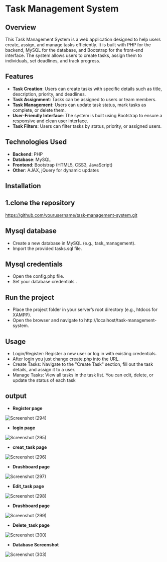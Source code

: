 # Task Management System

## Overview
This Task Management System is a web application designed to help users create, assign, and manage tasks efficiently. It is built with PHP for the backend, MySQL for the database, and Bootstrap for the front-end interface. The system allows users to create tasks, assign them to individuals, set deadlines, and track progress.

## Features
- **Task Creation**: Users can create tasks with specific details such as title, description, priority, and deadlines.
- **Task Assignment**: Tasks can be assigned to users or team members.
- **Task Management**: Users can update task status, mark tasks as complete, or delete them.
- **User-Friendly Interface**: The system is built using Bootstrap to ensure a responsive and clean user interface.
- **Task Filters**: Users can filter tasks by status, priority, or assigned users.
  
## Technologies Used
- **Backend**: PHP
- **Database**: MySQL
- **Frontend**: Bootstrap (HTML5, CSS3, JavaScript)
- **Other**: AJAX, jQuery for dynamic updates

## Installation 
## 1.clone the repository
https://github.com/yourusername/task-management-system.git
## Mysql database 
- Create a new database in MySQL (e.g., task_management).
- Import the provided tasks.sql file.
## Mysql credentials
- Open the config.php file.
- Set your database credentials .
<?php
$servername = "localhost";
$username = "root";
$password = "";
$dbname = "task_management";
?>
## Run the project
- Place the project folder in your server’s root directory (e.g., htdocs for XAMPP).
- Open the browser and navigate to http://localhost/task-management-system.
## Usage
- Login/Register: Register a new user or log in with existing credentials.
- After login you just change create.php into the URL.
- Create Tasks: Navigate to the "Create Task" section, fill out the task details, and assign it to a user.
- Manage Tasks: View all tasks in the task list. You can edit, delete, or update the status of each task
## output
- **Register page**
  
![Screenshot (294)](https://github.com/user-attachments/assets/6484a54d-e066-4844-b4d8-d35fb07c1342)

- **login page**
 
![Screenshot (295)](https://github.com/user-attachments/assets/e4b5905c-e6f3-4e8c-bb21-3d5a1b40c5e9)

- **creat_task page**

![Screenshot (296)](https://github.com/user-attachments/assets/5663014e-c7ab-4ffe-8d46-01c2dd274fe3)

- **Drashboard page**

![Screenshot (297)](https://github.com/user-attachments/assets/b108fd4c-a7f9-4aff-922e-fa8c379ed1c9)

- **Edit_task page**
  
![Screenshot (298)](https://github.com/user-attachments/assets/08f75f12-3b0f-41a6-bae5-85e5977d6cb1)

- **Drashboard page**
  
![Screenshot (299)](https://github.com/user-attachments/assets/5e3aee7f-8e25-499a-a450-2c02a266dfa4)

- **Delete_task page**
  
![Screenshot (300)](https://github.com/user-attachments/assets/d193d9d1-90ad-4eda-8560-14ad1c968d36)

- **Database Screenshot**

![Screenshot (303)](https://github.com/user-attachments/assets/030c85bd-54d6-4c49-ab44-fdd284d8fc3b)

